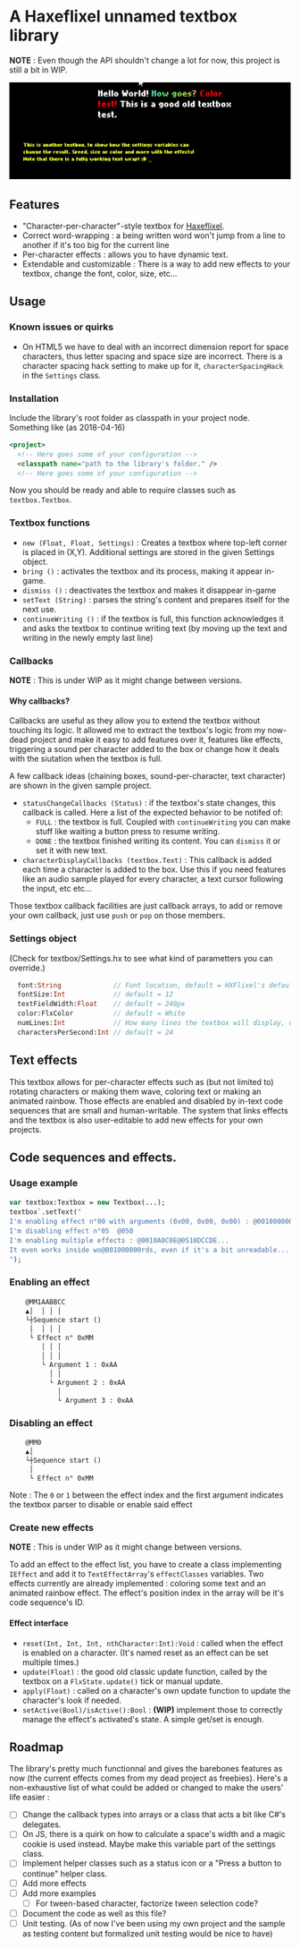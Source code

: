 # A Haxeflixel unnamed textbox library
**NOTE** : Even though the API shouldn't change a lot for now, this project is still a bit in WIP.

![Demo](readme_files/demo.gif)


## Features
- "Character-per-character"-style textbox for [Haxeflixel](https://haxeflixel.com/).
- Correct word-wrapping : a being written word won't jump from a line to another if it's too big for the current line
- Per-character effects : allows you to have dynamic text.
- Extendable and customizable : There is a way to add new effects to your textbox, change the font, color, size, etc...


## Usage

### Known issues or quirks
- On HTML5 we have to deal with an incorrect dimension report for space characters, thus letter spacing and space size are incorrect. There is a character spacing hack setting to make up for it, `characterSpacingHack` in the `Settings` class.

### Installation
Include the library's root folder as classpath in your project node. Something like (as 2018-04-16)
```xml
<project>
  <!-- Here goes some of your configuration -->
  <classpath name="path to the library's folder." />
  <!-- Here goes some of your configuration -->
```

Now you should be ready and able to require classes such as `textbox.Textbox`.

### Textbox functions
- `new (Float, Float, Settings)` : Creates a textbox where top-left corner is placed in (X,Y). Additional settings are stored in the given Settings object.
- `bring ()` : activates the textbox and its process, making it appear in-game.
- `dismiss ()` : deactivates the textbox and makes it disappear in-game
- `setText (String)` : parses the string's content and prepares itself for the next use.
- `continueWriting ()` : if the textbox is full, this function acknowledges it and asks the textbox to continue writing text (by moving up the text and writing in the newly empty last line)

### Callbacks
**NOTE** : This is under WIP as it might change between versions.

#### Why callbacks?
Callbacks are useful as they allow you to extend the textbox without touching its logic. It allowed me to extract the textbox's logic from my now-dead project and make it easy to add features over it, features like effects, triggering a sound per character added to the box or change how it deals with the siutation when the textbox is full.

A few callback ideas (chaining boxes, sound-per-character, text character) are shown in the given sample project.

- `statusChangeCallbacks (Status)` : if the textbox's state changes, this callback is called. Here a list of the expected behavior to be notifed of:
  + `FULL` : the textbox is full. Coupled with `continueWriting` you can make stuff like waiting a button press to resume writing.
  + `DONE` : the textbox finished writing its content. You can `dismiss` it or set it with new text.
- `characterDisplayCallbacks (textbox.Text)` : This callback is added each time a character is added to the box. Use this if you need features like an audio sample played for every character, a text cursor following the input, etc etc...

Those textbox callback facilities are just callback arrays, to add or remove your own callback, just use `push` or `pop` on those members.

### Settings object
(Check for textbox/Settings.hx to see what kind of parametters you can override.)
```haxe
  font:String             // Font location, default = HXFlixel's default font
  fontSize:Int            // default = 12
  textFieldWidth:Float    // default = 240px
  color:FlxColor          // default = White
  numLines:Int            // How many lines the textbox will display, default = 3
  charactersPerSecond:Int // default = 24
```

## Text effects
This textbox allows for per-character effects such as (but not limited to) rotating characters or making them wave, coloring text or making an animated rainbow. Those effects are enabled and disabled by in-text code sequences that are small and human-writable. The system that links effects and the textbox is also user-editable to add new effects for your own projects.

## Code sequences and effects.

### Usage example

```haxe
var textbox:Textbox = new Textbox(...);
textbox`.setText("
I'm enabling effect n°00 with arguments (0x00, 0x00, 0x00) : @001000000
I'm disabling effect n°05  @050
I'm enabling multiple effects : @0010A0C0E@0510DCCDE...
It even works inside wo@001000000rds, even if it's a bit unreadable...
");
```

### Enabling an effect
```
    @MM1AABBCC
    ▲│  │ │ │
    └┼Sequence start ()
     │  │ │ │
     └ Effect n° 0xMM
        │ │ │
        │ │ │
        └ Argument 1 : 0xAA
          │ │
          └ Argument 2 : 0xAA
            │
            └ Argument 3 : 0xAA
```

### Disabling an effect

```
    @MM0
    ▲│
    └┼Sequence start ()
     │
     └ Effect n° 0xMM
```

Note : The `0` or `1` between the effect index and the first argument indicates the textbox parser to disable or enable said effect

### Create new effects
**NOTE** : This is under WIP as it might change between versions.

To add an effect to the effect list, you have to create a class implementing `IEffect` and add it to `TextEffectArray`'s `effectClasses` variables. Two effects currently are already implemented : coloring some text and an animated rainbow effect. The effect's position index in the array will be it's code sequence's ID.

#### Effect interface
- `reset(Int, Int, Int, nthCharacter:Int):Void` : called when the effect is enabled on a character. (It's named reset as an effect can be set multiple times.)
- `update(Float)` : the good old classic update function, called by the textbox on a `FlxState.update()` tick or manual update.
- `apply(Float)` : called on a character's own update function to update the character's look if needed.
- `setActive(Bool)/isActive():Bool` : **(WIP)** implement those to correctly manage the effect's activated's state. A simple get/set is enough.

## Roadmap
The library's pretty much functionnal and gives the barebones features as now (the current effects comes from my dead project as freebies). Here's a non-exhaustive list of what could be added or changed to make the users' life easier :
- [ ] Change the callback types into arrays or a class that acts a bit like C#'s delegates.
- [ ] On JS, there is a quirk on how to calculate a space's width and a magic cookie is used instead. Maybe make this variable part of the settings class.
- [ ] Implement helper classes such as a status icon or a "Press a button to continue" helper class.
- [ ] Add more effects
- [ ] Add more examples
  + [ ] For tween-based character, factorize tween selection code?
- [ ] Document the code as well as this file?
- [ ] Unit testing. (As of now I've been using my own project and the sample as testing content but formalized unit testing would be nice to have)
